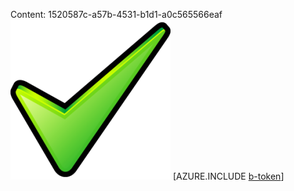 Content: 1520587c-a57b-4531-b1d1-a0c565566eaf![image](fddb541f-17a4-4a70-a4c2-a4fb9b0e7bfe.png)
[AZURE.INCLUDE [b-token](f0238723-2e96-4666-bd31-2029553677f0.md)]
